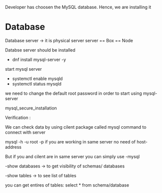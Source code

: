 Developer has choosen the MySQL database. Hence, we are installing it

Database
========
Database server -> it is physical server
server == Box == Node

Databse server should be installed

- dnf install mysql-server -y

start mysql server
- systemctl enable mysqld
- systemctl status mysqld

we need to change the default root password in order to start using mysql-server

mysql_secure_installation

Verification :

We can check data by using cilent package called mysql 
command to connect with server

mysql -h <host-address> -u root -p<password>
if you are working in same server no need of host-address

But if you and cilent are in same server you can simply use
-mysql

-show databases -> to get visibility of schemas/ databases

-show tables -> to see list of tables

you can get entires of tables:
select * from schema/database